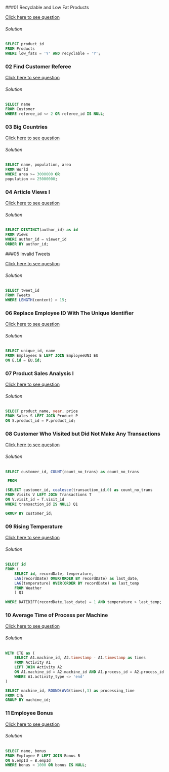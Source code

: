 
###01 Recyclable and Low Fat Products

[Click here to see question](https://leetcode.com/problems/recyclable-and-low-fat-products/?envType=study-plan-v2&envId=top-sql-50 )

###### Solution

```sql
SELECT product_id
FROM Products
WHERE low_fats = 'Y' AND recyclable = 'Y';
```


### 02 Find Customer Referee

[Click here to see question](https://leetcode.com/problems/find-customer-referee/description/?envType=study-plan-v2)

###### Solution

```sql
SELECT name
FROM Customer
WHERE referee_id <> 2 OR referee_id IS NULL;
```



###  03 Big Countries

[Click here to see question](https://leetcode.com/problems/big-countries/description/?envType=study-plan-v2&envId=top-sql-50)

###### Solution

```sql
SELECT name, population, area
FROM World
WHERE area >= 3000000 OR
population >= 25000000;
```


###  04 Article Views I

[Click here to see question](https://leetcode.com/problems/article-views-i/?envType=study-plan-v2&envId=top-sql-50)

###### Solution

```sql
SELECT DISTINCT(author_id) as id
FROM Views
WHERE author_id = viewer_id
ORDER BY author_id;
```



###05 Invalid Tweets

[Click here to see question](https://leetcode.com/problems/invalid-tweets/description/?envType=study-plan-v2&envId=top-sql-50)

###### Solution

```sql
SELECT tweet_id
FROM Tweets
WHERE LENGTH(content) > 15;
```



###  06 Replace Employee ID With The Unique Identifier

[Click here to see question](https://leetcode.com/problems/replace-employee-id-with-the-unique-identifier/?envType=study-plan-v2&envId=top-sql-50)

###### Solution

```sql
SELECT unique_id, name
FROM Employees E LEFT JOIN EmployeeUNI EU
ON E.id = EU.id;
```



### 07 Product Sales Analysis I

[Click here to see question](https://leetcode.com/problems/product-sales-analysis-i/description/?envType=study-plan-v2&envId=top-sql-50)


###### Solution

```sql
SELECT product_name, year, price
FROM Sales S LEFT JOIN Product P
ON S.product_id = P.product_id;
```



### 08 Customer Who Visited but Did Not Make Any Transactions

[Click here to see question](https://leetcode.com/problems/customer-who-visited-but-did-not-make-any-transactions/description/?envType=study-plan-v2&envId=top-sql-50)


###### Solution

```sql
SELECT customer_id, COUNT(count_no_trans) as count_no_trans

 FROM

(SELECT customer_id, coalesce(transaction_id,0) as count_no_trans
FROM Visits V LEFT JOIN Transactions T
ON V.visit_id = T.visit_id
WHERE transaction_id IS NULL) Q1

GROUP BY customer_id;
```




### 09 Rising Temperature

[Click here to see question](https://leetcode.com/problems/rising-temperature/?envType=study-plan-v2&envId=top-sql-50)

###### Solution

```sql
SELECT id
FROM (
    SELECT id, recordDate, temperature, 
    LAG(recordDate) OVER(ORDER BY recordDate) as last_date, 
    LAG(temperature) OVER(ORDER BY recordDate) as last_temp
    FROM Weather
    ) Q1
    
WHERE DATEDIFF(recordDate,last_date) = 1 AND temperature > last_temp;
```



### 10 Average Time of Process per Machine

[Click here to see question](https://leetcode.com/problems/average-time-of-process-per-machine/description/?envType=study-plan-v2&envId=top-sql-50)

###### Solution

```sql
WITH CTE as (
    SELECT A1.machine_id, A2.timestamp - A1.timestamp as times
    FROM Activity A1 
    LEFT JOIN Activity A2
    ON A1.machine_id = A2.machine_id AND A1.process_id = A2.process_id AND A1.activity_type = 'start' AND A2.activity_type = 'end'
    WHERE A1.activity_type <> 'end'
)

SELECT machine_id, ROUND(AVG(times),3) as processing_time
FROM CTE
GROUP BY machine_id;
```



### 11 Employee Bonus

[Click here to see question](https://leetcode.com/problems/employee-bonus/description/?envType=study-plan-v2&envId=top-sql-50)

###### Solution

```sql
SELECT name, bonus
FROM Employee E LEFT JOIN Bonus B
ON E.empId = B.empId
WHERE bonus < 1000 OR bonus IS NULL;
```




